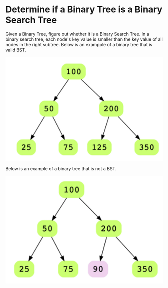 # Determine if a Binary Tree is a Binary Search Tree

Given a Binary Tree, figure out whether it is a Binary Search Tree. In a binary
search tree, each node's key value is smaller than the key value of all nodes in
the right subtree. Below is an exampple of a binary tree that is valid BST.

<img src="bst.png">

Below is an example of a binary tree that is not a BST.

<img src="not-bst.png">
